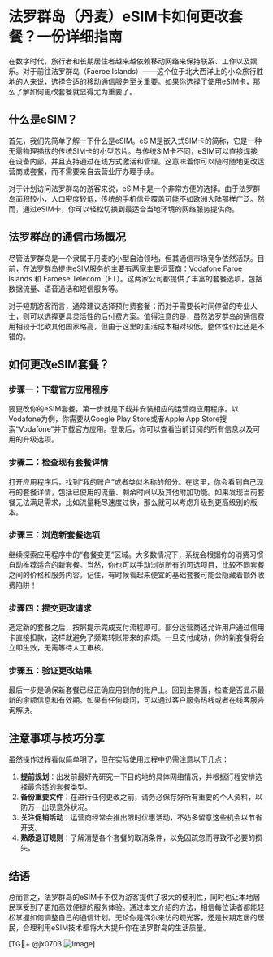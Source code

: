 # 法罗群岛（丹麦）eSIM卡如何更改套餐？一份详细指南

在数字时代，旅行者和长期居住者越来越依赖移动网络来保持联系、工作以及娱乐。对于前往法罗群岛（Faeroe Islands）——这个位于北大西洋上的小众旅行胜地的人来说，选择合适的移动通信服务至关重要。如果你选择了使用eSIM卡，那么了解如何更改套餐就显得尤为重要了。

## 什么是eSIM？

首先，我们先简单了解一下什么是eSIM。eSIM是嵌入式SIM卡的简称，它是一种无需物理插拔的传统SIM卡的小型芯片。与传统SIM卡不同，eSIM可以直接焊接在设备内部，并且支持通过在线方式激活和管理。这意味着你可以随时随地更改运营商或套餐，而不需要亲自去营业厅办理手续。

对于计划访问法罗群岛的游客来说，eSIM卡是一个非常方便的选择。由于法罗群岛面积较小，人口密度较低，传统的手机信号覆盖可能不如欧洲大陆那样广泛。然而，通过eSIM卡，你可以轻松切换到最适合当地环境的网络服务提供商。

## 法罗群岛的通信市场概况

尽管法罗群岛是一个隶属于丹麦的小型自治领地，但其通信市场竞争依然活跃。目前，在法罗群岛提供eSIM服务的主要有两家主要运营商：Vodafone Faroe Islands 和 Faroese Telecom（FT）。这两家公司都提供了丰富的套餐选项，包括数据流量、语音通话和短信服务等。

对于短期游客而言，通常建议选择预付费套餐；而对于需要长时间停留的专业人士，则可以选择更具灵活性的后付费方案。值得注意的是，虽然法罗群岛的通信费用相较于北欧其他国家略高，但由于这里的生活成本相对较低，整体性价比还是不错的。

## 如何更改eSIM套餐？

### 步骤一：下载官方应用程序

要更改你的eSIM套餐，第一步就是下载并安装相应的运营商应用程序。以Vodafone为例，你需要从Google Play Store或者Apple App Store搜索“Vodafone”并下载官方应用。登录后，你可以查看当前订阅的所有信息以及可用的升级选项。

### 步骤二：检查现有套餐详情

打开应用程序后，找到“我的账户”或者类似名称的部分。在这里，你会看到自己现有的套餐详情，包括已使用的流量、剩余时间以及其他附加功能。如果发现当前套餐无法满足需求，比如流量耗尽速度过快，那么就可以考虑升级到更高级别的版本。

### 步骤三：浏览新套餐选项

继续探索应用程序中的“套餐变更”区域。大多数情况下，系统会根据你的消费习惯自动推荐适合的新套餐。当然，你也可以手动浏览所有的可选项目，比较不同套餐之间的价格和服务内容。记住，有时候看起来便宜的基础套餐可能会隐藏着额外收费陷阱！

### 步骤四：提交更改请求

选定新的套餐之后，按照提示完成支付流程即可。部分运营商还允许用户通过信用卡直接扣款，这样就避免了频繁转账带来的麻烦。一旦支付成功，你的新套餐将会立即生效，无需等待人工审核。

### 步骤五：验证更改结果

最后一步是确保新套餐已经正确应用到你的账户上。回到主界面，检查是否显示最新的余额信息和有效期。如果有任何疑问，可以通过客户服务热线或者在线客服咨询解决。

## 注意事项与技巧分享

虽然操作过程看似简单明了，但在实际使用过程中仍需注意以下几点：

1. **提前规划**：出发前最好先研究一下目的地的具体网络情况，并根据行程安排选择最合适的套餐类型。
2. **备份重要文件**：在进行任何更改之前，请务必保存好所有重要的个人资料，以防万一出现意外状况。
3. **关注促销活动**：运营商经常会推出限时优惠活动，不妨多留意这些机会以节省开支。
4. **熟悉退订规则**：了解清楚各个套餐的取消条件，以免因疏忽而导致不必要的损失。

## 结语

总而言之，法罗群岛的eSIM卡不仅为游客提供了极大的便利性，同时也让本地居民享受到了更加高效便捷的服务体验。通过本文介绍的方法，相信每位读者都能轻松掌握如何调整自己的通信计划。无论你是偶尔来访的观光客，还是长期定居的居民，合理利用eSIM技术都将大大提升你在法罗群岛的生活质量。

[TG💪+ @jx0703 ![Image](https://github.com/user-attachments/assets/dbca1d08-cadb-493c-b0ec-ad6f7a83f270)]